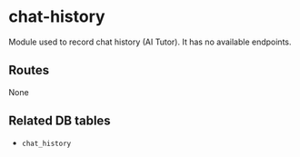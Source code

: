 # chat-history

Module used to record chat history (AI Tutor). It has no available endpoints.

## Routes

None

## Related DB tables
- `chat_history`
